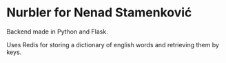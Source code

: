 # Nurbler for Nenad Stamenković

Backend made in Python and Flask.

Uses Redis for storing a dictionary of english words and retrieving them by keys.